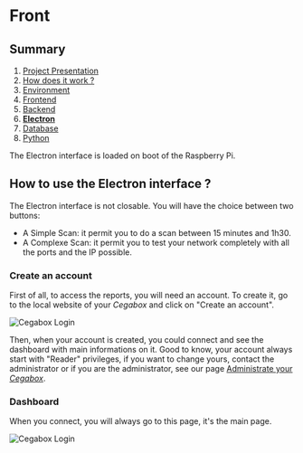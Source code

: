 # Front

## Summary

1. [Project Presentation](project.html)
2. [How does it work ?](working.html)
3. [Environment](env.html)
4. [Frontend](front.html)
5. [Backend](back.html)
6. [**Electron**](electron.html)
7. [Database](database.html)
8. [Python](python.html)

The Electron interface is loaded on boot of the Raspberry Pi. 

## How to use the Electron interface ?

The Electron interface is not closable. You will have the choice between two buttons:
* A Simple Scan: it permit you to do a scan between 15 minutes and 1h30.
* A Complexe Scan: it permit you to test your network completely with all the ports and the IP possible.

### Create an account

First of all, to access the reports, you will need an account. To create it, go to the local website of your *Cegabox* and click on "Create an account".

![Cegabox Login](https://cebago.github.io/Cegabox/img/cegabox-login.png)

Then, when your account is created, you could connect and see the dashboard with main informations on it. Good to know, your account always start with "Reader" privileges, if you want to change yours, contact the administrator or if you are the administrator, see our page [Administrate your *Cegabox*](admin.html).

### Dashboard

When you connect, you will always go to this page, it's the main page.

![Cegabox Login](https://cebago.github.io/Cegabox/img/cegabox-dashboard.png)
